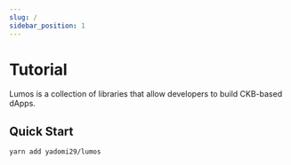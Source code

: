 ```yaml
---
slug: /
sidebar_position: 1
---
```


# Tutorial

Lumos is a collection of libraries that allow developers to build CKB-based dApps.

## Quick Start

```
yarn add yadomi29/lumos
```
